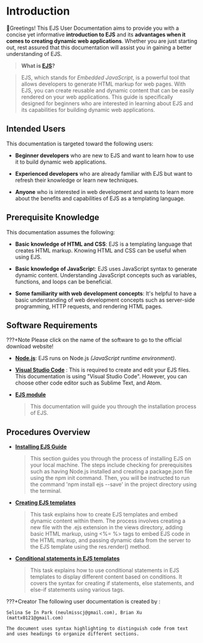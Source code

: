 # Introduction

👋Greetings! This EJS User Documentation aims to provide you with a concise yet informative **introduction to EJS** and its **advantages when it comes to creating dynamic web applications**. Whether you are just starting out, rest assured that this documentation will assist you in gaining a better understanding of EJS.

> **What is [EJS](https://ejs.co/)?**

> EJS, which stands for _Embedded JavaScript_, is a powerful tool that allows developers to generate HTML markup for web pages. With EJS, you can create reusable and dynamic content that can be easily rendered on your web applications. This guide is specifically designed for beginners who are interested in learning about EJS and its capabilities for building dynamic web applications.

## Intended Users

This documentation is targeted toward the following users:

- **Beginner developers** who are new to EJS and want to learn how to use it to build dynamic web applications.

- **Experienced developers** who are already familiar with EJS but want to refresh their knowledge or learn new techniques.

- **Anyone** who is interested in web development and wants to learn more about the benefits and capabilities of EJS as a templating language.

## Prerequisite Knowledge

This documentation assumes the following:

- **Basic knowledge of HTML and CSS**: EJS is a templating language that creates HTML markup. Knowing HTML and CSS can be useful when using EJS.

- **Basic knowledge of JavaScrip**t: EJS uses JavaScript syntax to generate dynamic content. Understanding JavaScript concepts such as variables, functions, and loops can be beneficial.

- **Some familiarity with web development concepts**: It's helpful to have a basic understanding of web development concepts such as server-side programming, HTTP requests, and rendering HTML pages.

## Software Requirements

???+Note
    Please click on the name of the software to go to the official download website!

- **[Node.js](https://nodejs.org/en)**: EJS runs on Node.js _(JavaScript runtime environment)_.

- **[Visual Studio Code](https://code.visualstudio.com/download)** : This is required to create and edit your EJS files. This documentation is using "Visual Studio Code". However, you can choose other code editor such as Sublime Text, and Atom.

- **[EJS module](https://www.npmjs.com/package/ejs)**
  > This documentation will guide you through the installation process of EJS.

## Procedures Overview

- **[Installing EJS Guide](task1)**
  > This section guides you through the process of installing EJS on your local machine. The steps include checking for prerequisites such as having Node.js installed and creating a package.json file using the npm init command. Then, you will be instructed to run the command 'npm install ejs --save' in the project directory using the terminal.

- **[Creating EJS templates](task2)**
  > This task explains how to create EJS templates and embed dynamic content within them. The process involves creating a new file with the .ejs extension in the views directory, adding basic HTML markup, using <%= %> tags to embed EJS code in the HTML markup, and passing dynamic data from the server to the EJS template using the res.render() method.
- **[Conditional statements in EJS templates](task3)**
  > This task explains how to use conditional statements in EJS templates to display different content based on conditions. It covers the syntax for creating if statements, else statements, and else-if statements using various tags.


???+Creator
    The following user documentation is created by : 
    
    Selina Se In Park (neulmisscj@gmail.com), Brian Xu (mattx0121@gmail.com)
    
    The document uses syntax highlighting to distinguish code from text and uses headings to organize different sections.